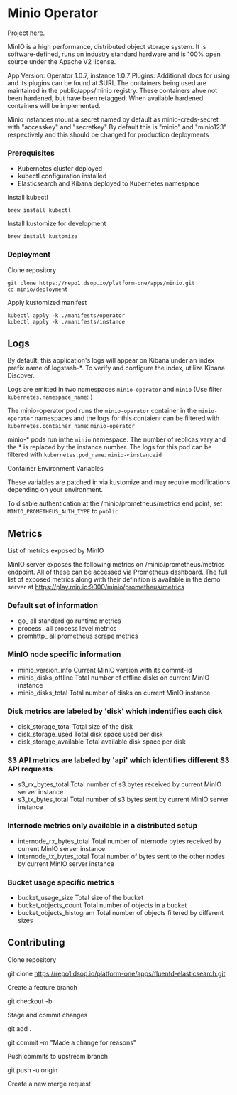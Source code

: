 # Minio Operator

Project [here](https://github.com/minio/minio-operator).

MinIO is a high performance, distributed object storage system. It is software-defined, runs on industry standard hardware and is 100% open source under the Apache V2 license.

App Version: Operator 1.0.7, instance 1.0.7
Plugins: 
Additional docs for using  and its plugins can be found at $URL
The containers being used are maintained in the public/apps/minio registry.  These containers ahve not been hardened, but have been retagged.  When available hardened containers will be implemented.

Minio instances mount a secret named by default as minio-creds-secret with "accesskey" and "secretkey"
By default this is "minio" and "minio123" respectively and this should be changed for production deployments

### Prerequisites

* Kubernetes cluster deployed
* kubectl configuration installed
* Elasticsearch and Kibana deployed to Kubernetes namespace

Install kubectl

```
brew install kubectl
```

Install kustomize for development

```
brew install kustomize
```

### Deployment

Clone repository

```
git clone https://repo1.dsop.io/platform-one/apps/minio.git
cd minio/deployment
```

Apply kustomized manifest

```
kubectl apply -k ./manifests/operator
kubectl apply -k ./manifests/instance
```

## Logs

By default, this application's logs will appear on Kibana under an index prefix name of logstash-*. To verify and configure the index, utilize Kibana Discover.

Logs are emitted in two namespaces  `minio-operator` and `minio` (Use filter `kubernetes.namespace_name`: <namespace>)

The minio-operator pod runs the `minio-operator` container in the `minio-operator` namespaces and the logs for this contaienr can be filtered with `kubernetes.container_name`: `minio-operator`

minio-* pods run inthe `minio` namespace. The number of replicas vary and the * is replaced by the instance number. The logs for this pod can be filtered with `kubernetes.pod_name`: `minio-<instanceid`


Container Environment Variables

These variables are patched in via kustomize and may require modifications depending on your
environment.

To disable authentication at the /minio/prometheus/metrics end point, set `MINIO_PROMETHEUS_AUTH_TYPE` to `public`


## Metrics

List of metrics exposed by MinIO

MinIO server exposes the following metrics on /minio/prometheus/metrics endpoint. All of these can be accessed via Prometheus dashboard. The full list of exposed metrics along with their definition is available in the demo server at https://play.min.io:9000/minio/prometheus/metrics

### Default set of information

- go_	all standard go runtime metrics
- process_	all process level metrics
- promhttp_	all prometheus scrape metrics

### MinIO node specific information

- minio_version_info	Current MinIO version with its commit-id
- minio_disks_offline	Total number of offline disks on current MinIO instance
- minio_disks_total	Total number of disks on current MinIO instance

### Disk metrics are labeled by 'disk' which indentifies each disk

- disk_storage_total	Total size of the disk
- disk_storage_used	Total disk space used per disk
- disk_storage_available	Total available disk space per disk

### S3 API metrics are labeled by 'api' which identifies different S3 API requests

- s3_rx_bytes_total	Total number of s3 bytes received by current MinIO server instance
- s3_tx_bytes_total	Total number of s3 bytes sent by current MinIO server instance

### Internode metrics only available in a distributed setup
- internode_rx_bytes_total	Total number of internode bytes received by current MinIO server instance
- internode_tx_bytes_total	Total number of bytes sent to the other nodes by current MinIO server instance

### Bucket usage specific metrics

- bucket_usage_size	Total size of the bucket
- bucket_objects_count	Total number of objects in a bucket
- bucket_objects_histogram	Total number of objects filtered by different sizes



## Contributing

Clone repository

git clone https://repo1.dsop.io/platform-one/apps/fluentd-elasticsearch.git

Create a feature branch

git checkout -b <branch>

Stage and commit changes

git add .

git commit -m "Made a change for reasons"

Push commits to upstream branch

git push -u origin <branch>

Create a new merge request
